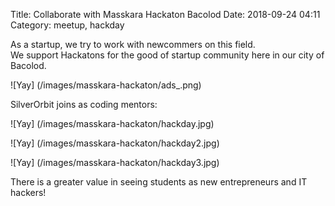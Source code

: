 Title: Collaborate with Masskara Hackaton Bacolod 
Date: 2018-09-24 04:11
Category: meetup, hackday 

As a startup, we try to work with newcommers on this field.  
We support Hackatons for the good of startup community here in our city of Bacolod.

![Yay] (/images/masskara-hackaton/ads_.png)


SilverOrbit joins as coding mentors: 

![Yay] (/images/masskara-hackaton/hackday.jpg)

![Yay] (/images/masskara-hackaton/hackday2.jpg)

![Yay] (/images/masskara-hackaton/hackday3.jpg)

There is a greater value in seeing students as new entrepreneurs and IT hackers!





